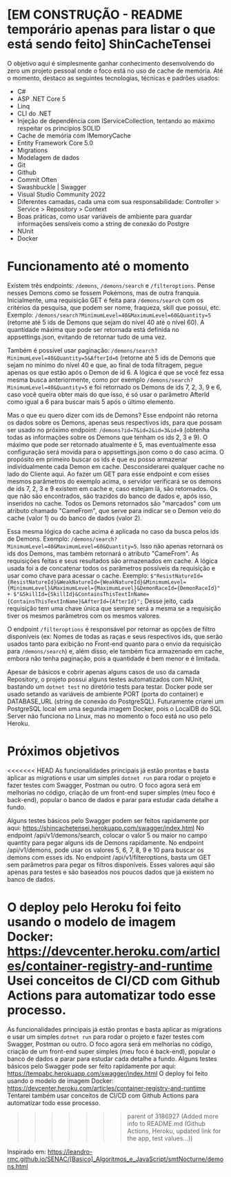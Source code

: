 # [EM CONSTRUÇÃO - README temporário apenas para listar o que está sendo feito] ShinCacheTensei

O objetivo aqui é simplesmente ganhar conhecimento desenvolvendo do zero um projeto pessoal onde o foco está no uso de cache de memória.
Até o momento, destaco as seguintes tecnologias, técnicas e padrões usados: 

- C#
- ASP .NET Core 5
- Linq
- CLI do .NET
- Injeção de dependência com IServiceCollection, tentando ao máximo respeitar os princípios SOLID
- Cache de memória com IMemoryCache
- Entity Framework Core 5.0
- Migrations
- Modelagem de dados
- Git
- Github
- Commit Often
- Swashbuckle | Swagger
- Visual Studio Community 2022
- Diferentes camadas, cada uma com sua responsabilidade: Controller > Service > Repository > Context
- Boas práticas, como usar variáveis de ambiente para guardar informações sensíveis como a string de conexão do Postgre
- NUnit
- Docker

# Funcionamento até o momento

Existem três endpoints: ```/demons```, ```/demons/search``` e ```/filteroptions```. Pense nesses Demons como se fossem Pokémons, mas de outra franquia. Inicialmente, uma requisição GET é feita para ```/demons/search``` com os critérios da pesquisa, que podem ser nome, fraqueza, skill que possui, etc. Exemplo: ```/demons/search?MinimumLevel=40&MaximumLevel=60&Quantity=5``` (retorne até 5 ids de Demons que sejam do nível 40 até o nível 60). A quantidade máxima que pode ser retornada está definida no appsettings.json, evitando de retornar tudo de uma vez.

Também é possível usar paginação: ```/demons/search?MinimumLevel=40&Quantity=5&AfterId=6``` (retorne até 5 ids de Demons que sejam no mínimo do nível 40 e que, ao final de toda filtragem, pegue apenas os que estão após o Demon de id 6. A lógica é que se você fez essa mesma busca anteriormente, como por exemplo ```/demons/search?MinimumLevel=40&Quantity=5``` e foi retornado os Demons de ids 7, 2, 3, 9 e 6, caso você queira obter mais do que isso, é só usar o parâmetro AfterId como igual a 6 para buscar mais 5 após o último elemento.

Mas o que eu quero dizer com ids de Demons? Esse endpoint não retorna os dados sobre os Demons, apenas seus respectivos ids, para que possam ser usado no próximo endpoint: ```/demons?id=7&id=2&id=3&id=9``` (obtenha todas as informações sobre os Demons que tenham os ids 2, 3 e 9). O máximo que pode ser retornado atualmente é 5, mas eventualmente essa configuração será movida para o appsettings.json como o do caso acima. O propósito em primeiro buscar os ids é que eu posso armazenar individualmente cada Demon em cache. Desconsiderarei qualquer cache no lado do Cliente aqui. Ao fazer um GET para esse endpoint e com esses mesmos parâmetros do exemplo acima, o servidor verificará se os demons de ids 7, 2, 3 e 9 existem em cache e, caso estejam lá, são retornados. Os que não são encontrados, são trazidos do banco de dados e, após isso, inseridos no cache. Todos os Demons retornados são "marcados" com um atributo chamado "CameFrom", que serve para indicar se o Demon veio do cache (valor 1) ou do banco de dados (valor 2). 

Essa mesma lógica do cache acima é aplicada no caso da busca pelos ids de Demons. Exemplo: ```/demons/search?MinimumLevel=40&MaximumLevel=60&Quantity=5```. Isso não apenas retornará os ids dos Demons, mas também retornará o atributo "CameFrom". As requisições feitas e seus resultados são armazenados em cache. A lógica usada foi a de concatenar todos os parâmetros possíveis da requisição e usar como chave para acessar o cache. Exemplo: ```$"ResistNatureId={ResistNatureId}&WeakNatureId={WeakNatureId}&MinimumLevel={MinimumLevel}&MaximumLevel={MaximumLevel}&DemonRaceId={DemonRaceId}" + $"&SkillId={SkillId}&ContainsThisTextInName={ContainsThisTextInName}&AfterId={AfterId}";``` Desse jeito, cada requisição tem uma chave única que sempre será a mesma se a requisição tiver os mesmos parâmetros com os mesmos valores.

O endpoint ```/filteroptions``` é responsável por retornar as opções de filtro disponíveis (ex: Nomes de todas as raças e seus respectivos ids, que serão usados tanto para exibição no Front-end quanto para o envio da requisição para ```/demons/search```) e, além disso, ele também fica armazenado em cache, embora não tenha paginação, pois a quantidade é bem menor e é limitada.

Apesar de básicos e cobrir apenas alguns casos de uso da camada Repository, o projeto possui alguns testes automatizados com NUnit, bastando um ```dotnet test``` no diretório tests para testar. Docker pode ser usado setando as variáveis de ambiente PORT (porta do container) e DATABASE_URL (string de conexão do PostgreSQL). Futuramente criarei um PostgreSQL local em uma segunda imagem Docker, pois o LocalDB do SQL Server não funciona no Linux, mas no momento o foco está no uso pelo Heroku.

# Próximos objetivos

<<<<<<< HEAD
As funcionalidades principais já estão prontas e basta aplicar as migrations e usar um simples ```dotnet run``` para rodar o projeto e fazer testes com Swagger, Postman ou outro. O foco agora será em melhorias no código, criação de um front-end super simples (meu foco é back-end), popular o banco de dados e parar para estudar cada detalhe a fundo. 

Alguns testes básicos pelo Swagger podem ser feitos rapidamente por aqui: https://shincachetensei.herokuapp.com/swagger/index.html
No endpoint /api/v1/demons/search, colocar o valor 5 ou maior no campo quantity para pegar alguns ids de Demons rapidamente.
No endpoint /api/v1/demons, pode usar os valores 5, 6, 7, 8, 9 e 10 para buscar os demons com esses ids.
No endpoint /api/v1/filteroptions, basta um GET sem parâmetros para pegar os filtros disponíveis.
Esses valores aqui são apenas para testes e são baseados nos poucos dados que já existem no banco de dados.

O deploy pelo Heroku foi feito usando o modelo de imagem Docker: https://devcenter.heroku.com/articles/container-registry-and-runtime Usei conceitos de CI/CD com Github Actions para automatizar todo esse processo.
=======
As funcionalidades principais já estão prontas e basta aplicar as migrations e usar um simples ```dotnet run``` para rodar o projeto e fazer testes com Swagger, Postman ou outro. O foco agora será em melhorias no código, criação de um front-end super simples (meu foco é back-end), popular o banco de dados e parar para estudar cada detalhe a fundo. Alguns testes básicos pelo Swagger pode ser feito rapidamente por aqui: https://tempabc.herokuapp.com/swagger/index.html O deploy foi feito usando o modelo de imagem Docker: https://devcenter.heroku.com/articles/container-registry-and-runtime Tentarei também usar conceitos de CI/CD com Github Actions para automatizar todo esse processo.
>>>>>>> parent of 3186927 (Added more info to README.md (Github Actions, Heroku, updated link for the app, test values...))

Inspirado em: https://leandro-rmc.github.io/SENAC/[Basico]_Algoritmos_e_JavaScript/smtNocturne/demons.html
